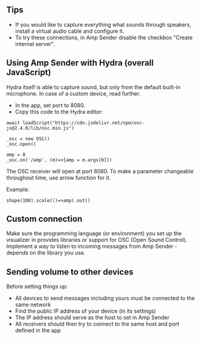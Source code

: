 ## Tips
- If you would like to capture everything what sounds through speakers, install a virtual audio cable and configure it.
- To try these connections, in Amp Sender disable the checkbox "Create internal server".

## Using Amp Sender with Hydra (overall JavaScript)
Hydra itself is able to capture sound, but only from the default built-in microphone. In case of a custom device, read further.

- In the app, set port to 8080.
- Copy this code to the Hydra editor:
```
await loadScript("https://cdn.jsdelivr.net/npm/osc-js@2.4.0/lib/osc.min.js")

_osc = new OSC()
_osc.open()

amp = 0
_osc.on('/amp', (m)=>{amp = m.args[0]})
```
The OSC receiver will open at port 8080. To make a parameter changeable throughout time, use arrow function for it.

Example:
```
shape(100).scale(()=>amp).out()
```
## Custom connection
Make sure the programming language (or environment) you set up the visualizer in provides libraries or support for OSC (Open Sound Control). Implement a way to listen to incoming messages from Amp Sender - depends on the library you use.
## Sending volume to other devices
Before setting things up:
- All devices to send messages including yours must be connected to the same network
- Find the public IP address of your device (in its settings)
- The IP address should serve as the host to set in Amp Sender
- All receivers should then try to connect to the same host and port defined in the app
